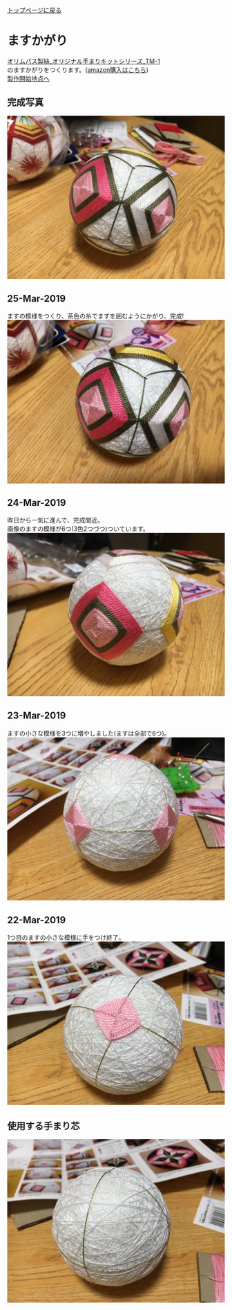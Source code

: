 [トップページに戻る](https://github.com/Masaki-Okuyama/Temari-craft/blob/master/README.md#temari-craft)

# ますかがり
[オリムパス製絲_オリジナル手まりキットシリーズ_TM-1](https://www.olympus-thread.com/lineup/handicraftkit/threadball/threadballkit/4971451625011.html/)  
のますかがりをつくります。([amazon購入はこちら](https://www.amazon.co.jp/%E3%82%AA%E3%83%AA%E3%83%A0%E3%83%91%E3%82%B9%E8%A3%BD%E7%B5%B2-Olympus-Thred-TM-1-%E3%81%BE%E3%81%99%E3%81%8B%E3%81%8C%E3%82%8A%E3%83%BB%E5%85%AB%E9%87%8D%E5%92%B2%E3%81%8D%E3%81%AE%E6%A1%83/dp/B002KLRX52))  
[製作開始地点へ](https://github.com/Masaki-Okuyama/Temari-craft/blob/master/Temari-diary/3rd-temari-craft.md#%E4%BD%BF%E7%94%A8%E3%81%99%E3%82%8B%E6%89%8B%E3%81%BE%E3%82%8A%E8%8A%AF)

## 完成写真  
![masukagari](https://github.com/Masaki-Okuyama/Temari-craft/blob/images/masukagari.jpg)

## 25-Mar-2019
ますの模様をつくり、茶色の糸でますを囲むようにかがり、完成!  
![20190325](https://github.com/Masaki-Okuyama/Temari-craft/blob/images/20190325.jpg)

## 24-Mar-2019
昨日から一気に進んで、完成間近。  
画像のますの模様が6つ(3色2つづつ)ついています。  
![20190324](https://github.com/Masaki-Okuyama/Temari-craft/blob/images/20190324.jpg)

## 23-Mar-2019
ますの小さな模様を3つに増やしました(ますは全部で6つ)。  
![20190323](https://github.com/Masaki-Okuyama/Temari-craft/blob/images/20190323.jpg)

## 22-Mar-2019
1つ目のますの小さな模様に手をつけ終了。  
![20190322](https://github.com/Masaki-Okuyama/Temari-craft/blob/images/20190322.jpg)

## 使用する手まり芯
![3rd_before](https://github.com/Masaki-Okuyama/Temari-craft/blob/images/3rd_before.jpg)
